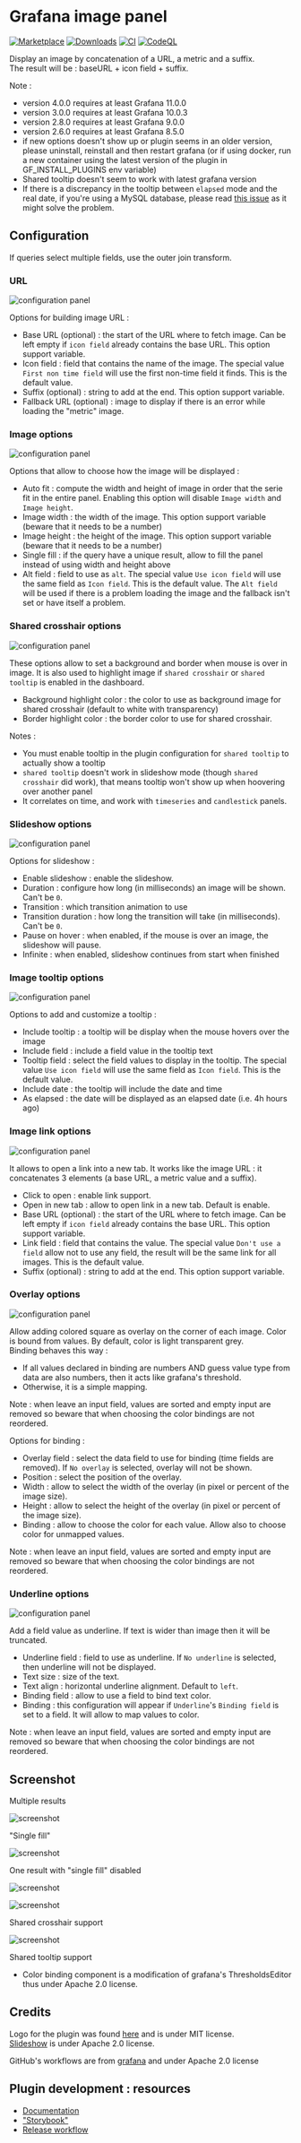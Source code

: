 # Grafana image panel

[![Marketplace](https://img.shields.io/badge/dynamic/json?logo=grafana&color=205AD4&label=marketplace&prefix=v&query=%24.items%5B%3F%28%40.slug%20%3D%3D%20%22dalvany-image-panel%22%29%5D.version&url=https%3A%2F%2Fgrafana.com%2Fapi%2Fplugins)](https://grafana.com/grafana/plugins/dalvany-image-panel)
[![Downloads](https://img.shields.io/badge/dynamic/json?logo=grafana&color=205AD4&label=downloads&query=%24.items%5B%3F%28%40.slug%20%3D%3D%20%22dalvany-image-panel%22%29%5D.downloads&url=https%3A%2F%2Fgrafana.com%2Fapi%2Fplugins)](https://grafana.com/grafana/plugins/dalvany-image-panel)
[![CI](https://github.com/Dalvany/dalvany-image-panel/actions/workflows/ci.yml/badge.svg?branch=master)](https://github.com/Dalvany/dalvany-image-panel/actions/workflows/ci.yml)
[![CodeQL](https://github.com/Dalvany/dalvany-image-panel/actions/workflows/codeql-analysis.yml/badge.svg?branch=master)](https://github.com/Dalvany/dalvany-image-panel/actions/workflows/codeql-analysis.yml)

Display an image by concatenation of a URL, a metric and a suffix.  
The result will be : baseURL + icon field + suffix.

Note :

* version 4.0.0 requires at least Grafana 11.0.0
* version 3.0.0 requires at least Grafana 10.0.3
* version 2.8.0 requires at least Grafana 9.0.0
* version 2.6.0 requires at least Grafana 8.5.0
* if new options doesn't show up or plugin seems in an older version, please uninstall, reinstall and then restart
grafana (or if using docker, run a new container using the latest version of the plugin in GF_INSTALL_PLUGINS env
variable)
* Shared tooltip doesn't seem to work with latest grafana version
* If there is a discrepancy in the tooltip between `elapsed` mode and the real date, if you're using a MySQL database,
please read [this issue](https://github.com/Dalvany/dalvany-image-panel/issues/74) as it might solve the problem.

## Configuration

If queries select multiple fields, use the outer join transform.

### URL

![configuration panel](https://github.com/Dalvany/dalvany-image-panel/raw/main/src/img/configuration_url.png)

Options for building image URL :

* Base URL (optional) : the start of the URL where to fetch image. Can be left empty if `icon field` already contains
  the base URL. This option support variable.
* Icon field : field that contains the name of the image. The special value
  `First non time field` will use the first non-time field it finds. This is the default value.
* Suffix (optional) : string to add at the end. This option support variable.
* Fallback URL (optional) : image to display if there is an error while loading the "metric" image.

### Image options

![configuration panel](https://github.com/Dalvany/dalvany-image-panel/raw/main/src/img/configuration_image.png)

Options that allow to choose how the image will be displayed :

* Auto fit : compute the width and height of image in order that the serie fit in the entire panel. Enabling this
  option will disable `Image width` and `Image height`.
* Image width : the width of the image. This option support variable (beware that it needs to be a number)
* Image height : the height of the image. This option support variable (beware that it needs to be a number)
* Single fill : if the query have a unique result, allow to fill the panel instead of using width and height above
* Alt field : field to use as `alt`. The special value `Use icon field`
  will use the same field as `Icon field`. This is the default value. The `Alt field` will
  be used if there is a problem loading the image and the fallback isn't set or have itself a problem.

### Shared crosshair options

![configuration panel](https://github.com/Dalvany/dalvany-image-panel/raw/main/src/img/configuration_shared_crosshair.png)

These options allow to set a background and border when mouse is over in image. It is also used to highlight image if
`shared crosshair` or `shared tooltip` is enabled in the dashboard.

* Background highlight color : the color to use as background image for shared crosshair (default to white with transparency)
* Border highlight color : the border color to use for shared crosshair.

Notes :

* You must enable tooltip in the plugin configuration for `shared tooltip` to actually show a tooltip
* `shared tooltip` doesn't work in slideshow mode (though `shared crosshair` did work), that means tooltip won't show
up when hoovering over another panel
* It correlates on time, and work with `timeseries` and `candlestick` panels.

### Slideshow options

![configuration panel](https://github.com/Dalvany/dalvany-image-panel/raw/main/src/img/configuration_slideshow.png)

Options for slideshow :

* Enable slideshow : enable the slideshow.
* Duration : configure how long (in milliseconds) an image will be shown. Can't be `0`.
* Transition : which transition animation to use
* Transition duration : how long the transition will take (in milliseconds). Can't be `0`.
* Pause on hover : when enabled, if the mouse is over an image, the slideshow will pause.
* Infinite : when enabled, slideshow continues from start when finished

### Image tooltip options

![configuration panel](https://github.com/Dalvany/dalvany-image-panel/raw/main/src/img/configuration_tooltip.png)

Options to add and customize a tooltip :

* Include tooltip : a tooltip will be display when the mouse hovers over the image
* Include field : include a field value in the tooltip text
* Tooltip field : select the field values to display in the tooltip. The special value `Use icon field` will use the
  same field as `Icon field`. This is the default value.
* Include date : the tooltip will include the date and time
* As elapsed : the date will be displayed as an elapsed date (i.e. 4h hours ago)

### Image link options

![configuration panel](https://github.com/Dalvany/dalvany-image-panel/raw/main/src/img/configuration_link.png)

It allows to open a link into a new tab. It works like the image URL : it concatenates 3 elements (a base URL, a metric
value and a suffix).

* Click to open : enable link support.
* Open in new tab : allow to open link in a new tab. Default is enable.
* Base URL (optional) : the start of the URL where to fetch image. Can be left empty if `icon field` already contains
  the base URL. This option support variable.
* Link field : field that contains the value. The special value `Don't use a field` allow not to use any field, the
  result will be the same link for all images. This is the default value.
* Suffix (optional) : string to add at the end. This option support variable.

### Overlay options

![configuration panel](https://github.com/Dalvany/dalvany-image-panel/raw/main/src/img/configuration_overlay.png)

Allow adding colored square as overlay on the corner of each image. Color is bound from values. By default, color is
light transparent grey.  
Binding behaves this way :

* If all values declared in binding are numbers AND guess value type from data are also numbers, then it acts like
  grafana's threshold.
* Otherwise, it is a simple mapping.

Note : when leave an input field, values are sorted and empty input are removed so beware that when choosing the color
bindings are not reordered.

Options for binding :

* Overlay field : select the data field to use for binding (time fields are removed). If `No overlay` is selected,
  overlay will not be shown.
* Position : select the position of the overlay.
* Width : allow to select the width of the overlay (in pixel or percent of the image size).
* Height : allow to select the height of the overlay (in pixel or percent of the image size).
* Binding : allow to choose the color for each value. Allow also to choose color for unmapped values.

Note : when leave an input field, values are sorted and empty input are removed so beware that when choosing the color
bindings are not reordered.

### Underline options

![configuration panel](https://github.com/Dalvany/dalvany-image-panel/raw/main/src/img/configuration_underline.png)

Add a field value as underline. If text is wider than image then it will be truncated.

* Underline field : field to use as underline. If `No underline` is selected, then underline will not be displayed.
* Text size : size of the text.
* Text align : horizontal underline alignment. Default to `left`.
* Binding field : allow to use a field to bind text color.
* Binding : this configuration will appear if `Underline`'s `Binding field` is set to a field. It will allow to
  map values to color.

Note : when leave an input field, values are sorted and empty input are removed so beware that when choosing the color
bindings are not reordered.

## Screenshot

Multiple results

![screenshot](https://github.com/Dalvany/dalvany-image-panel/raw/main/src/img/screenshot01.png)

"Single fill"

![screenshot](https://github.com/Dalvany/dalvany-image-panel/raw/main/src/img/screenshot02.png)

One result with "single fill" disabled

![screenshot](https://github.com/Dalvany/dalvany-image-pane)

![screenshot](https://github.com/Dalvany/dalvany-image-panel/raw/main/src/img/screenshot05.png)

Shared crosshair support

![screenshot](https://github.com/Dalvany/dalvany-image-panel/raw/main/src/img/screenshot06.png)

Shared tooltip support

* Color binding component is a modification of grafana's ThresholdsEditor thus under Apache 2.0 license.

## Credits

Logo for the plugin was found [here](https://www.iconfinder.com/icons/211677/image_icon) and is under MIT license.  
[Slideshow](https://github.com/femioladeji/react-slideshow) is under Apache 2.0 license.  

GitHub's workflows are from [grafana](https://github.com/grafana/plugin-workflows) and under Apache 2.0 license

## Plugin development : resources

* [Documentation](https://grafana.com/docs/grafana/latest/developers/plugins/?pg=docs)
* ["Storybook"](https://developers.grafana.com/ui/latest/index.html)
* [Release workflow](https://github.com/grafana/plugin-tools/tree/main/packages/create-plugin/templates/github/workflows)
